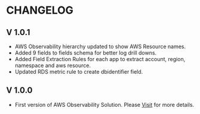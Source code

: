 # CHANGELOG

## V 1.0.1
- AWS Observability hierarchy updated to show AWS Resource names.
- Added 9 fields to fields schema for better log drill downs.
- Added Field Extraction Rules for each app to extract account, region, namespace and aws resource.
- Updated RDS metric rule to create dbidentifier field. 

## V 1.0.0
- First version of AWS Observability Solution. Please [Visit](https://help.sumologic.com/Solutions/AWS_Observability_Solution) for more details.
